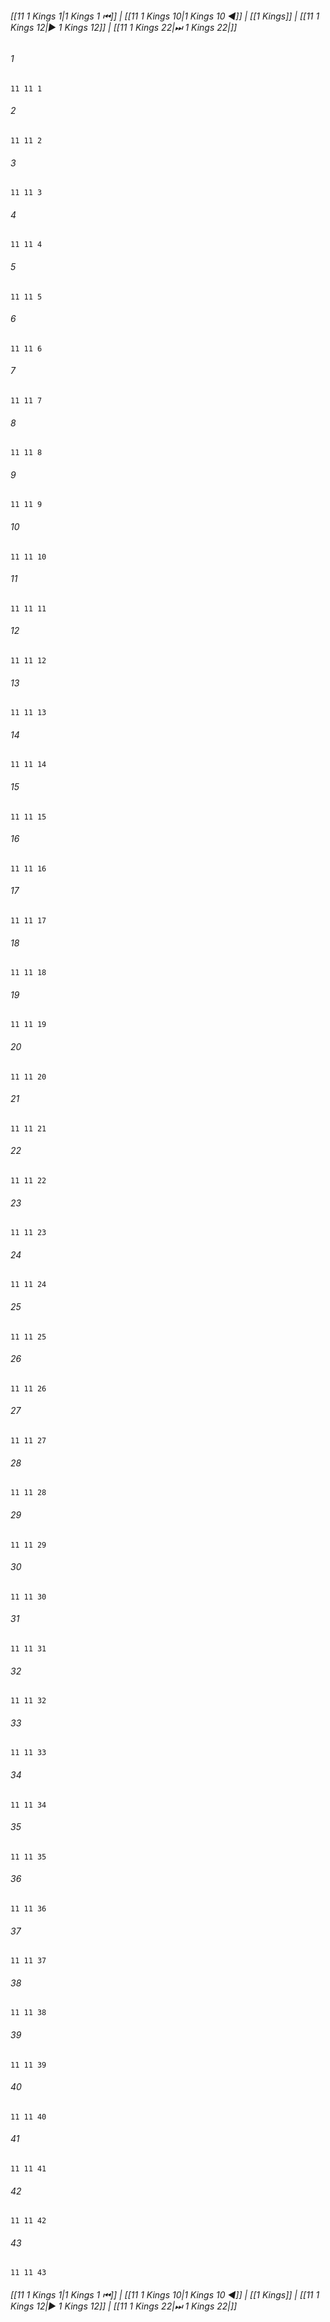 
###### [[11 1 Kings 1|1 Kings 1 ⏮]] | [[11 1 Kings 10|1 Kings 10 ◀]] | [[1 Kings]] | [[11 1 Kings 12|▶ 1 Kings 12]] | [[11 1 Kings 22|⏭ 1 Kings 22|]]

###### 1
``` verse
11 11 1 
```
###### 2
``` verse
11 11 2 
```
###### 3
``` verse
11 11 3 
```
###### 4
``` verse
11 11 4 
```
###### 5
``` verse
11 11 5 
```
###### 6
``` verse
11 11 6 
```
###### 7
``` verse
11 11 7 
```
###### 8
``` verse
11 11 8 
```
###### 9
``` verse
11 11 9 
```
###### 10
``` verse
11 11 10 
```
###### 11
``` verse
11 11 11 
```
###### 12
``` verse
11 11 12 
```
###### 13
``` verse
11 11 13 
```
###### 14
``` verse
11 11 14 
```
###### 15
``` verse
11 11 15 
```
###### 16
``` verse
11 11 16 
```
###### 17
``` verse
11 11 17 
```
###### 18
``` verse
11 11 18 
```
###### 19
``` verse
11 11 19 
```
###### 20
``` verse
11 11 20 
```
###### 21
``` verse
11 11 21 
```
###### 22
``` verse
11 11 22 
```
###### 23
``` verse
11 11 23 
```
###### 24
``` verse
11 11 24 
```
###### 25
``` verse
11 11 25 
```
###### 26
``` verse
11 11 26 
```
###### 27
``` verse
11 11 27 
```
###### 28
``` verse
11 11 28 
```
###### 29
``` verse
11 11 29 
```
###### 30
``` verse
11 11 30 
```
###### 31
``` verse
11 11 31 
```
###### 32
``` verse
11 11 32 
```
###### 33
``` verse
11 11 33 
```
###### 34
``` verse
11 11 34 
```
###### 35
``` verse
11 11 35 
```
###### 36
``` verse
11 11 36 
```
###### 37
``` verse
11 11 37 
```
###### 38
``` verse
11 11 38 
```
###### 39
``` verse
11 11 39 
```
###### 40
``` verse
11 11 40 
```
###### 41
``` verse
11 11 41 
```
###### 42
``` verse
11 11 42 
```
###### 43
``` verse
11 11 43 
```

###### [[11 1 Kings 1|1 Kings 1 ⏮]] | [[11 1 Kings 10|1 Kings 10 ◀]] | [[1 Kings]] | [[11 1 Kings 12|▶ 1 Kings 12]] | [[11 1 Kings 22|⏭ 1 Kings 22|]]

